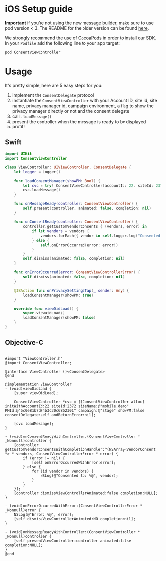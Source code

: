 
# iOS Setup guide

**Important** if you're not using the new message builder, make sure to use pod version < 3. The README for the older version can be found [here](https://github.com/SourcePointUSA/ios-cmp-app/blob/d3c999a2245d2e5660806321c3979eaa32838642/README.md).


We strongly recommend the use of [CocoaPods](https://cocoapods.org) in order to install our SDK.
In your `Podfile` add the following line to your app target:

```
pod ConsentViewController
```

# Usage

It's pretty simple, here are 5 easy steps for you:

1. implement the `ConsentDelegate` protocol
2. instantiate the `ConsentViewController` with your Account ID, site id, site name, privacy manager id, campaign environment, a flag to show the privacy manager directly or not and the consent delegate
3. call `.loadMessage()`
4. present the controller when the message is ready to be displayed
5. profit!

## Swift
```swift
import UIKit
import ConsentViewController

class ViewController: UIViewController, ConsentDelegate {
    let logger = Logger()

    func loadConsentManager(showPM: Bool) {
        let cvc = try! ConsentViewController(accountId: 22, siteId: 2372, siteName: "mobile.demo", PMId: "5c0e81b7d74b3c30c6852301", campaign: "stage", showPM: showPM, consentDelegate: self)
        cvc.loadMessage()
    }

    func onMessageReady(controller: ConsentViewController) {
        self.present(controller, animated: false, completion: nil)
    }

    func onConsentReady(controller: ConsentViewController) {
        controller.getCustomVendorConsents { (vendors, error) in
            if let vendors = vendors {
                vendors.forEach({ vendor in self.logger.log("Consented to: %{public}@)", [vendor]) })
            } else {
                self.onErrorOccurred(error: error!)
            }
        }
        self.dismiss(animated: false, completion: nil)
    }

    func onErrorOccurred(error: ConsentViewControllerError) {
        self.dismiss(animated: false, completion: nil)
    }

    @IBAction func onPrivacySettingsTap(_ sender: Any) {
        loadConsentManager(showPM: true)
    }

    override func viewDidLoad() {
        super.viewDidLoad()
        loadConsentManager(showPM: false)
    }
}
```

## Objective-C
```obj-c

#import "ViewController.h"
@import ConsentViewController;

@interface ViewController ()<ConsentDelegate>
@end

@implementation ViewController
- (void)viewDidLoad {
    [super viewDidLoad];

    ConsentViewController *cvc = [[ConsentViewController alloc] initWithAccountId:22 siteId:2372 siteName:@"mobile.demo" PMId:@"5c0e81b7d74b3c30c6852301" campaign:@"stage" showPM:false consentDelegate:self andReturnError:nil];

    [cvc loadMessage];
}

- (void)onConsentReadyWithController:(ConsentViewController * _Nonnull)controller {
    [controller getCustomVendorConsentsWithCompletionHandler:^(NSArray<VendorConsent *> * vendors, ConsentViewControllerError * error) {
        if (error != nil) {
            [self onErrorOccurredWithError:error];
        } else {
            for (id vendor in vendors) {
                NSLog(@"Consented to: %@", vendor);
            }
        }
    }];
    [controller dismissViewControllerAnimated:false completion:NULL];
}

- (void)onErrorOccurredWithError:(ConsentViewControllerError * _Nonnull)error {
    NSLog(@"Error: %@", error);
    [self dismissViewControllerAnimated:NO completion:nil];
}

- (void)onMessageReadyWithController:(ConsentViewController * _Nonnull)controller {
    [self presentViewController:controller animated:false completion:NULL];
}
@end

```
